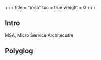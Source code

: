 +++
title  = "msa"
toc    = true
weight = 0
+++

## Intro
MSA, Micro Service Architecutre

## Polyglog
